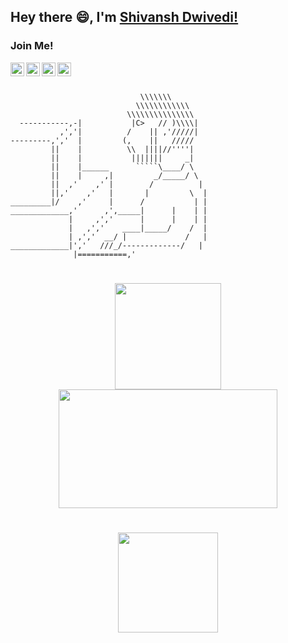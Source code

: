 ## Hey there :smile:, I'm <a href="https://www.linkedin.com/in/shivansh-dwivedi/">Shivansh Dwivedi!</a>
<!--
**lazyperfectionist/lazyperfectionist** is a ✨ _special_ ✨ repository because its `README.md` (this file) appears on your GitHub profile.

Here are some ideas to get you started:

- 🔭 I’m currently working on ...
- 🌱 I’m currently learning C++ and Python
- 👯 I’m looking to collaborate on ...
- 🤔 I’m looking for help with Data structures and algorithms
- 💬 Ask me about ...
- 📫 How to reach me: ...
- 😄 Pronouns: ...
- ⚡ Fun fact: ...
-->
### Join Me!
<a href="mailto:shivanshdwivedi@hotmail.com" target="_blank"> 
  <img align="left"  | Mail" width="22px" src="https://cdn.jsdelivr.net/npm/simple-icons@3.5.0/icons/gmail.svg" />
</a>

<a href="https://twitter.com/imSbharadwaaj" target="_blank">
  <img align="left"  | Twitter" width="22px" src="https://cdn.jsdelivr.net/npm/simple-icons@v3/icons/twitter.svg" />
</a>
<a href="https://www.linkedin.com/in/shivansh-dwivedi/" target="_blank">
  <img align="left"  width="22px" src="https://cdn.jsdelivr.net/npm/simple-icons@v3/icons/linkedin.svg" />
</a>

<a href="https://www.instagram.com/lazyperfectionist___/" target="_blank">
  <img align="left"  width="22px" src="https://cdn.jsdelivr.net/npm/simple-icons@v3/icons/instagram.svg" />
</a>
<br>
<br>

```
                             \\\\\\\
                            \\\\\\\\\\\\
                          \\\\\\\\\\\\\\\
  -----------,-|           |C>   // )\\\\|
           ,','|          /    || ,'/////|
---------,','  |         (,    ||   /////
         ||    |          \\  ||||//''''|
         ||    |           |||||||     _|
         ||    |______      `````\____/ \
         ||    |     ,|         _/_____/ \
         ||  ,'    ,' |        /          |
         ||,'    ,'   |       |         \  |
_________|/    ,'     |      /           | |
_____________,'      ,',_____|      |    | |
             |     ,','      |      |    | |
             |   ,','    ____|_____/    /  |
             | ,','  __/ |             /   |
_____________|','   ///_/-------------/   |
              |===========,'
```

#
<p align="center"> 
<img src="https://github-readme-stats.vercel.app/api?username=lazyperfectionist&show_icons=true&title_color=000000&icon_color=bb2acf&text_color=000000&bg_color=ffa931" height=170px>

<a href="https://github.com/lazyperfectionist">
  <img width=350px height=190px he src="https://github-readme-stats.vercel.app/api/top-langs/?username=lazyperfectionist&theme=radical&hide=glsl,python"/>
</a>
</p>

#

<p align="center">
<img src="https://komarev.com/ghpvc/?username=lazyperfectionist" width=160px/>
</p>
